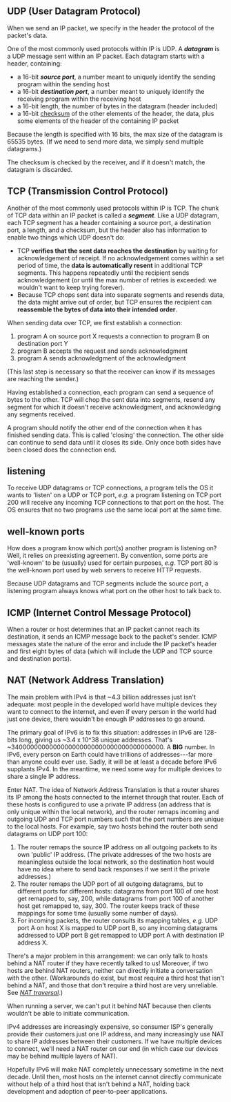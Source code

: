 
## UDP (User Datagram Protocol)

When we send an IP packet, we specify in the header the protocol of the packet's data.

One of the most commonly used protocols within IP is UDP. A ***datagram*** is a UDP message sent within an IP packet. Each datagram starts with a header, containing:

- a 16-bit ***source port***, a number meant to uniquely identify the sending program within the sending host
- a 16-bit ***destination port***, a number meant to uniquely identify the receiving program within the receiving host
- a 16-bit length, the number of bytes in the datagram (header included)
- a 16-bit [checksum](https://en.wikipedia.org/wiki/Checksum) of the other elements of the header, the data, plus some elements of the header of the containing IP packet

Because the length is specified with 16 bits, the max size of the datagram is 65535 bytes. (If we need to send more data, we simply send multiple datagrams.)

The checksum is checked by the receiver, and if it doesn't match, the datagram is discarded.

## TCP (Transmission Control Protocol)

Another of the most commonly used protocols within IP is TCP. The chunk of TCP data within an IP packet is called a ***segment***. Like a UDP datagram, each TCP segment has a header containing a source port, a destination port, a length, and a checksum, but the header also has information to enable two things which UDP doesn't do:

 - TCP **verifies that the sent data reaches the destination** by waiting for acknowledgement of receipt. If no acknowledgement comes within a set period of time, the **data is automatically resent** in additional TCP segments. This happens repeatedly until the recipient sends acknowledgement (or until the max number of retries is exceeded: we wouldn't want to keep trying forever). 
 - Because TCP chops sent data into separate segments and resends data, the data might arrive out of order, but TCP ensures the recipient can **reassemble the bytes of data into their intended order**.

When sending data over TCP, we first establish a connection:

 1. program A on source port X requests a connection to program B on destination port Y
 2. program B accepts the request and sends acknowledgment
 3. program A sends acknowledgment of the acknowledgment

(This last step is necessary so that the receiver can know if its messages are reaching the sender.)

Having established a connection, each program can send a sequence of bytes to the other. TCP will chop the sent data into segments, resend any segment for which it doesn't receive acknowledgment, and acknowledging any segments received.

A program should notify the other end of the connection when it has finished sending data. This is called 'closing' the connection. The other side can continue to send data until it closes its side. Only once both sides have been closed does the connection end.

## listening

To receive UDP datagrams or TCP connections, a program tells the OS it wants to 'listen' on a UDP or TCP port, *e.g.* a program listening on TCP port 200 will receive any incoming TCP connections to that port on the host. The OS ensures that no two programs use the same local port at the same time.

## well-known ports

How does a program know which port(s) another program is listening on? Well, it relies on preexisting agreement. By convention, some ports are 'well-known' to be (usually) used for certain purposes, *e.g.* TCP port 80 is the well-known port used by web servers to receive HTTP requests.

Because UDP datagrams and TCP segments include the source port, a listening program always knows what port on the other host to talk back to.

## ICMP (Internet Control Message Protocol)

When a router or host determines that an IP packet cannot reach its destination, it sends an ICMP message back to the packet's sender. ICMP messages state the nature of the error and include the IP packet's header and first eight bytes of data (which will include the UDP and TCP source and destination ports).

## NAT (Network Address Translation)

The main problem with IPv4 is that ~4.3 billion addresses just isn't adequate: most people in the developed world have multiple devices they want to connect to the internet, and even if every person in the world had just one device, there wouldn't be enough IP addresses to go around.

The primary goal of IPv6 is to fix this situation: addresses in IPv6 are 128-bits long, giving us ~3.4 x 10^38 unique addresses. That's ~3400000000000000000000000000000000000000. A **BIG** number. In IPv6, every person on Earth could have trillions of addresses---far more than anyone could ever use. Sadly, it will be at least a decade before IPv6 supplants IPv4. In the meantime, we need some way for multiple devices to share a single IP address.

Enter NAT. The idea of Network Address Translation is that a router shares its IP among the hosts connected to the internet through that router. Each of these hosts is configured to use a private IP address (an address that is only unique within the local network), and the router remaps incoming and outgoing UDP and TCP port numbers such that the port numbers are unique to the local hosts. For example, say two hosts behind the router both send datagrams on UDP port 100:

 1. The router remaps the source IP address on all outgoing packets to its own 'public' IP address. (The private addresses of the two hosts are meaningless outside the local network, so the destination host would have no idea where to send back responses if we sent it the private addresses.)
 2. The router remaps the UDP port of all outgoing datagrams, but to different ports for different hosts: datagrams from port 100 of one host get remapped to, say, 200, while datagrams from port 100 of another host get remapped to, say, 300. The router keeps track of these mappings for some time (usually some number of days).
 3. For incoming packets, the router consults its mapping tables, *e.g.* UDP port A on host X is mapped to UDP port B, so any incoming datagrams addressed to UDP port B get remapped to UDP port A with destination IP address X.

There's a major problem in this arrangement: we can only talk to hosts behind a NAT router if they have recently talked to us! Moreover, if two hosts are behind NAT routers, neither can directly initiate a conversation with the other. (Workarounds do exist, but most require a third host that isn't behind a NAT, and those that don't require a third host are very unreliable. See [*NAT traversal*](https://en.wikipedia.org/wiki/NAT_traversal).)

When running a server, we can't put it behind NAT because then clients wouldn't be able to initiate communication. 

IPv4 addresses are increasingly expensive, so consumer ISP's generally provide their customers just one IP address, and many increasingly use NAT to share IP addresses between their customers. If we have multiple devices to connect, we'll need a NAT router on our end (in which case our devices may be behind multiple layers of NAT).

Hopefully IPv6 will make NAT completely unnecessary sometime in the next decade. Until then, most hosts on the internet cannot directly communicate without help of a third host that isn't behind a NAT, holding back development and adoption of peer-to-peer applications.
